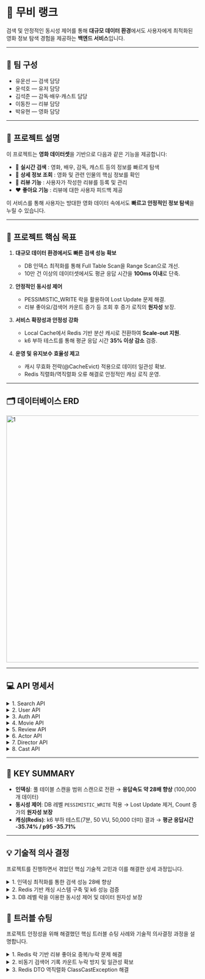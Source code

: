 # 🎥 무비 랭크

검색 및 안정적인 동시성 제어를 통해 **대규모 데이터 환경**에서도 사용자에게 최적화된 영화 정보 탐색 경험을 제공하는 **백엔드 서비스**입니다.

---

## 👥 팀 구성
- 유운선 — 검색 담당  
- 윤석호 — 유저 담당  
- 김석준 — 감독·배우·캐스트 담당  
- 이동찬 — 리뷰 담당  
- 박유현 — 영화 담당

---

## 🎯 프로젝트 설명

이 프로젝트는 **영화 데이터셋**을 기반으로 다음과 같은 기능을 제공합니다:

- 🔎 **실시간 검색** : 영화, 배우, 감독, 캐스트 등의 정보를 빠르게 탐색  
- 📖 **상세 정보 조회** : 영화 및 관련 인물의 핵심 정보를 확인  
- 📝 **리뷰 기능** : 사용자가 작성한 리뷰를 등록 및 관리  
- ❤️ **좋아요 기능** : 리뷰에 대한 사용자 피드백 제공  

이 서비스를 통해 사용자는 방대한 영화 데이터 속에서도 **빠르고 안정적인 정보 탐색**을 누릴 수 있습니다.

---

## 🚀 프로젝트 핵심 목표

1. **대규모 데이터 환경에서도 빠른 검색 성능 확보**
   - DB 인덱스 최적화를 통해 Full Table Scan을 Range Scan으로 개선.
   - 10만 건 이상의 데이터셋에서도 평균 응답 시간을 **100ms 이내**로 단축.

2. **안정적인 동시성 제어**
   - PESSIMISTIC_WRITE 락을 활용하여 Lost Update 문제 해결.
   - 리뷰 좋아요/검색어 카운트 증가 등 조회 후 증가 로직의 **원자성** 보장.

3. **서비스 확장성과 안정성 강화**
   - Local Cache에서 Redis 기반 분산 캐시로 전환하여 **Scale-out 지원**.
   - k6 부하 테스트를 통해 평균 응답 시간 **35% 이상 감소** 검증.

4. **운영 및 유지보수 효율성 제고**
   - 캐시 무효화 전략(@CacheEvict) 적용으로 데이터 일관성 확보.
   - Redis 직렬화/역직렬화 오류 해결로 안정적인 캐싱 로직 운영.

---

## 🗂️ 데이터베이스 ERD

<img width="1441" height="648" alt="1" src="https://github.com/user-attachments/assets/8a685974-c515-4c2d-bc40-5b88f0bf8aed" />

---

## 💻 API 명세서

<details>
<summary>1. Search API </summary>

| 권한 | 기능 | 담당자 | Method | Domain | URI | 비고 |
|------|------|--------|--------|--------|-----|------|
| USER | 영화 제목 검색 | 유운선 | GET | Search | /api/movies/search?title={내배캠} | - |
| USER | 영화 배우 검색 | 유운선 | GET | Search | /api/actors/search?name={홍길동} | - |
| USER | 영화 감독 검색 | 유운선 | GET | Search | /api/directors/search?name={홍길동} | - |
| USER | 인기 검색어 조회 | 유운선 | GET | Search | /api/search/popular | 비동기 카운트 로직 적용 |

</details>

<details>
<summary>2. User API </summary>

| 권한 | 기능 | 담당자 | Method | Domain | URI | 비고 |
|------|------|--------|--------|--------|-----|------|
| USER | 내 정보 조회 | 윤석호 | GET | User | /api/users/me | - |
| USER | 내 정보 수정 | 윤석호 | PUT | User | /api/users/me | - |
| USER | 다른 사용자 조회 | 윤석호 | GET | User | /api/users/{userId} | - |
| USER | 회원 탈퇴 | 윤석호 | DELETE | User | /api/users/withdraw | - |

</details>

<details>
<summary>3. Auth API </summary>

| 권한 | 기능 | 담당자 | Method | Domain | URI | 비고 |
|------|------|--------|--------|--------|-----|------|
| USER | 회원가입 | 윤석호 | POST | Auth | /api/auth/signup | - |
| USER | 로그인 | 윤석호 | POST | Auth | /api/auth/login | - |
| USER | 로그아웃 | 윤석호 | POST | Auth | /api/auth/logout | - |
| USER | 토큰 갱신 | 윤석호 | POST | Auth | /api/auth/refresh-token | 토큰 만료 시 사용 |
| USER | 비밀번호 수정 | 윤석호 | PATCH | Auth | /api/auth/password | - |

</details>

<details>
<summary>4. Movie API </summary>

| 권한 | 기능 | 담당자 | Method | Domain | URI | 비고 |
|------|------|--------|--------|--------|-----|------|
| ADMIN | 영화 등록 | 박유현 | POST | Movie | /api/movies | - |
| USER | 영화 목록 조회 | 박유현 | GET | Movie | /api/movies | - |
| USER | 영화 상세 조회 | 박유현 | GET | Movie | /api/movies/{movieId} | - |
| ADMIN | 영화 정보 수정 | 박유현 | PUT | Movie | /api/movies/{movieId} | - |
| ADMIN | 영화 삭제 | 박유현 | DELETE | Movie | /api/movies/{movieId} | - |

</details>

<details>
<summary>5. Review API </summary>

| 권한 | 기능 | 담당자 | Method | Domain | URI | 비고 |
|------|------|--------|--------|--------|-----|------|
| USER | 내가 작성한 리뷰 목록 조회 | 이동찬 | GET | Review | /api/users/me/reviews?page=1&size=10 | - |
| USER | 리뷰 목록 조회 | 이동찬 | GET | Review | /api/movies/{movieId}/reviews?page=1&size=10 | - |
| USER | 리뷰 작성 | 이동찬 | POST | Review | /api/movies/{movieId}/reviews | - |
| USER | 리뷰 수정 | 이동찬 | PUT | Review | /api/reviews/{reviewId} | - |
| USER | 리뷰 삭제 | 이동찬 | DELETE | Review | /api/reviews/{reviewId} | - |
| USER | 리뷰 좋아요 | 이동찬 | POST | Review | /api/reviews/{reviewId}/likes | 동시성 제어 로직 적용 |
| USER | 리뷰 좋아요 취소 | 이동찬 | DELETE | Review | /api/reviews/{reviewId}/likes | 동시성 제어 로직 적용 |

</details>

<details>
<summary>6. Actor API </summary>

| 권한 | 기능 | 담당자 | Method | Domain | URI | 비고 |
|------|------|--------|--------|--------|-----|------|
| ADMIN | 배우 등록 | 김석준 | POST | Actor | /api/actors | - |
| USER | 배우 목록 조회 | 김석준 | GET | Actor | /api/actors | - |
| USER | 배우 상세 조회 (일반) | 김석준 | GET | Actor | /api/v1/actors/{actorId} | 일반 DB 조회 |
| USER | 배우 상세 조회 (Redis) | 김석준 | GET | Actor | /api/v2/actors/{actorId} | Redis 캐싱 적용 |
| ADMIN | 배우 정보 수정 | 김석준 | PUT | Actor | /api/actors/{actorId} | - |
| ADMIN | 배우 삭제 | 김석준 | DELETE | Actor | /api/actors/{actorId} | - |

</details>

<details>
<summary>7. Director API </summary>

| 권한 | 기능 | 담당자 | Method | Domain | URI | 비고 |
|------|------|--------|--------|--------|-----|------|
| ADMIN | 감독 등록 | 김석준 | POST | Director | /api/directors | - |
| USER | 감독 목록 조회 | 김석준 | GET | Director | /api/directors | - |
| USER | 감독 상세 조회 (일반) | 김석준 | GET | Director | /api/v1/directors/{directorId} | 일반 DB 조회 |
| USER | 감독 상세 조회 (Redis) | 김석준 | GET | Director | /api/v2/directors/{directorId} | Redis 캐싱 적용 |
| ADMIN | 감독 정보 수정 | 김석준 | PUT | Director | /api/directors/{directorId} | - |
| ADMIN | 감독 삭제 | 김석준 | DELETE | Director | /api/directors/{directorId} | - |

</details>

<details>
<summary>8. Cast API </summary>

| 권한 | 기능 | 담당자 | Method | Domain | URI | 비고 |
|------|------|--------|--------|--------|-----|------|
| ADMIN | 출연진 등록 | 김석준 | POST | Cast | /api/movies/cast | - |
| USER | 출연진 조회 | 김석준 | GET | Cast | /api/movies/cast | - |
| ADMIN | 출연진 삭제 | 김석준 | DELETE | Cast | /api/movies/casts/1/1 | - |

</details>

---

## 🔑 KEY SUMMARY

- **인덱싱**: 풀 테이블 스캔을 범위 스캔으로 전환 → **응답속도 약 28배 향상** (100,000개 데이터)  
- **동시성 제어**: DB 레벨 `PESSIMISTIC_WRITE` 적용 → Lost Update 제거, Count 증가의 **원자성 보장**  
- **캐싱(Redis)**: k6 부하 테스트(7분, 50 VU, 50,000 더미) 결과 → **평균 응답시간 -35.74% / p95 -35.71%**  

---

## 💡 기술적 의사 결정
프로젝트를 진행하면서 겪었던 핵심 기술적 고민과 이를 해결한 상세 과정입니다.

<details>
<summary>1. 인덱싱 최적화를 통한 검색 성능 28배 향상</summary>

데이터베이스에 10만 건 이상의 데이터가 적재되면서, 사용자의 핵심 탐색 경험인 검색 API의 응답 속도가 현저히 저하되는 문제가 발생했습니다.

### 📌 인덱싱을 통한 검색 성능 개선

| 항목        | 상세 내용 |
|-------------|-----------|
| **내가 구현한 기능** | 영화, 배우, 캐스트 등의 핵심 정보 검색 API |
| **주요 로직** | 사용자가 입력한 키워드를 기반으로 DB에서 데이터를 조회하는 로직 |
| **배경** | 초기 쿼리 작성 시, WHERE 절 조건이 인덱스를 효과적으로 활용하지 못해 대규모 데이터 환경에서 Full Table Scan 발생 → 검색 응답 시간이 수 초대로 지연됨 |
| **요구사항** | 10만 건 이상의 데이터셋에서도 **100ms 이내**의 검색 응답 속도를 확보하여 사용자 경험 최적화 |
| **선택지** | 1. DB 인덱스 최적화 <br> 2. 전문 검색 엔진 도입 |
| **선택 사유** | 초기 프로젝트 범위와 인프라 복잡도를 고려하여 **DB 인덱스 최적화**를 우선 선택. 기존 DB 기능을 활용하는 것이 비용 및 운영 효율성 측면에서 유리하다고 판단 |
| **결과** | 인덱싱 추가를 통해 **Full Table Scan → 범위 스캔**으로 변경, 응답 시간을 약 **28배 이상 향상** |


</details>

<details>
<summary>2. Redis 기반 캐싱 시스템 구축 및 k6 성능 검증</summary>

잦은 요청이 발생하는 배우 정보 조회 API에 대해 응답 속도를 개선하고, 서비스 확장성을 확보하기 위해 캐싱을 도입했습니다.

### 📌 Redis 캐싱 적용 및 성능 개선

| 항목        | 상세 내용 |
|-------------|-----------|
| **내가 구현한 기능** | 배우 검색 API의 캐싱 적용 및 Redis로의 전환 |
| **주요 로직** | 배우 정보 조회 시, Redis 캐시를 먼저 확인하고 없으면 DB에서 조회 후 캐시에 저장하는 **Cache-Aside 전략** 사용 |
| **배경** | 로컬 캐시 사용 시 서버 인스턴스 간 **데이터 불일치 문제** 발생 → 서비스 안정성 저해 및 Scale-out 불가능 |
| **요구사항** | 단순 속도 향상뿐 아니라, **여러 인스턴스 간 일관성 유지 + 수평 확장 가능한 캐싱 아키텍처** 구축 |
| **선택지** | 1. Local Cache <br>2. **Redis** |
| **선택 사유** | 서비스 **안정성 및 확장성 확보**를 최우선 목표로 두고 Redis로 전환. 분산 캐시를 통해 데이터 일관성을 유지하고 메모리 부담을 분산 |
| **검증** | `k6`를 활용하여 **7분간 최대 50 VU** 부하 테스트 (5만 건 더미 데이터셋) 진행 |
| **결과** | 평균 응답 시간 **35.74% 감소**, p95 응답 시간 **35.71% 감소** |

</details>

<details>
<summary>3. DB 레벨 락을 이용한 동시성 제어 및 데이터 원자성 보장</summary>

여러 사용자가 동시에 Count를 증가시키는 작업(예: 리뷰 좋아요)을 수행할 때 발생하는 데이터 무결성 문제를 해결했습니다.

### 📌 동시성 제어를 통한 Count 증가 로직 안정화

| 항목        | 상세 내용 |
|-------------|-----------|
| **내가 구현한 기능** | 리뷰 좋아요/취소, 검색어 카운트 증가 등 '조회 후 증가' 방식의 업데이트 로직 |
| **주요 로직** | 트랜잭션 시작 시 특정 레코드에 **락을 걸고**, Count를 증가시킨 후 트랜잭션 종료 시 락 해제 |
| **배경** | `COUNT = COUNT + 1` 로직이 DB 조회 + 업데이트 두 단계로 실행 → 동시 요청 시 다른 트랜잭션이 끼어들어 **Lost Update 문제 발생** |
| **요구사항** | 동시성 요청 환경에서도 Count 증가의 **원자성** 보장 및 데이터 신뢰성 확보 |
| **선택지** | 1. 낙관적 락 <br>2. 비관적 락 |
| **선택 사유** | 동시 요청이 빈번하고 충돌 가능성이 높은 Count 증가 로직에는 **DB 레벨 비관적 락**을 적용. 충돌 발생 시 재시도 비용이 적고 안정성이 높아 Race Condition을 원천 차단 가능 |
| **결과** | 동시성 제어를 통해 **Lost Update 문제를 방지**하고, Count 증가 로직의 **원자성을 보장** |


</details>

## 🚨 트러블 슈팅
프로젝트 안정성을 위해 해결했던 핵심 트러블 슈팅 사례와 기술적 의사결정 과정을 설명합니다.

<details>
<summary>1. Redis 락 기반 리뷰 좋아요 중복/누락 문제 해결</summary>

문제 배경: 여러 사용자가 동시에 같은 리뷰에 좋아요를 누를 경우, 좋아요 수를 단순 조회 → 증가 방식으로 처리하던 로직에서 동시성 문제로 인해 좋아요 수가 정확히 반영되지 않거나 중복 증가하는 현상 발생.

해결 방안: 좋아요 요청에 대해 Redis 기반의 락 처리 방식을 적용하여 임계 영역을 보호하고 원자성을 확보했습니다.

기술적 의사결정: DB 락 대신 Redis 분산 락을 사용하여 DB 부하를 줄이고 애플리케이션 레벨에서 동시성을 제어하여 성능과 안정성을 동시에 확보했습니다.

결과: 동시 요청 환경에서도 정확한 좋아요 수 집계가 가능해졌으며, 사용자 피드백 기능의 신뢰성과 안정성이 향상되었습니다.

</details>

<details>
<summary>2. 비동기 검색어 기록 카운트 누락 방지 및 일관성 확보</summary>

문제 배경: @Async로 비동기 분리된 검색어 기록 로직에 여러 요청이 동시에 접근하여 동일 검색어의 카운트가 누락되는 현상 발생.

해결 방안 (1): 레포지토리 계층에 **비관적 락을 적용하여 특정 검색 레코드를 조회하는 순간 다른 트랜잭션의 접근을 차단하여 원자성을 확보했습니다.

해결 방안 (2): INSERT 충돌 시 재시도 로직을 추가하여 카운트 누락을 방지하고, 트랜잭션 완료 후 @CacheEvict를 실행하여 캐싱된 검색어 목록의 일관성을 확보했습니다.

결과: 비동기 환경에서 데이터 무결성을 유지하면서도, 메인 스레드의 응답 속도에 영향을 주지 않고 검색어 기록 기능을 안정적으로 운영할 수 있게 되었습니다.

</details>

<details>
<summary>3. Redis DTO 역직렬화 ClassCastException 해결</summary>

문제 배경: Redis에 DTO 객체를 저장하고 다시 꺼낼 때, 타입 정보가 유실되어 LinkedHashMap 형태로 역직렬화되면서 ClassCastException이 발생. 이는 커스텀 ObjectMapper 사용 시 기본 다형성 설정이 초기화되어 발생한 문제였습니다.

해결 방안: 커스텀 ObjectMapper 설정에 타입 정보를 포함시키는 설정을 추가했습니다.

기술적 의사결정: Spring Data Redis의 기본 직렬화 설정에 의존하기보다, 커스텀 ObjectMapper에 명시적으로 DTO의 타입을 포함하여 안전한 역직렬화를 보장하도록 설정했습니다.

결과: DTO가 정확한 타입으로 역직렬화되도록 보장하여 서비스의 안정성을 확보하고 런타임 오류를 방지했습니다.

</details>

